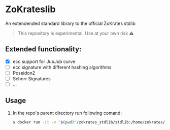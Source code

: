 # ZoKrateslib
An extendended standard library to the official ZoKrates stdlib

> This repository is experimental. Use at your own risk ⚠

## Extended functionality:
- [x] ecc support for JubJub curve
- [ ] ecc signature with different hashing algorithms
- [ ] Poseidon2
- [ ] Schorr Signatures 
- [ ] ...

## Usage

1. In the repo's parent directory run following comand:
   ```bash
   $ docker run -it -v "$(pwd)"/zokrates_stdlib/stdlib:/home/zokrates/.zokrates/stdlib zokrates/zokrates:0.8.8
   ```